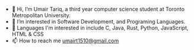 - 👋 Hi, I’m Umair Tariq, a third year computer science student at Toronto Metropolitan University.
- 👀 I’m interested in Software Development, and Programing Languages.
- 💞️ Languages I'm interested in include C, Java, Rust, Python, JavaScript, HTML & CSS
- 📫 How to reach me umairt1510@gmail.com

<!---
umairt1510/umairt1510 is a ✨ special ✨ repository because its `README.md` (this file) appears on your GitHub profile.
You can click the Preview link to take a look at your changes.
--->

